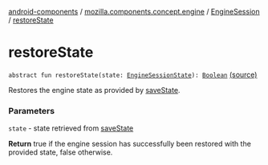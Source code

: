 [android-components](../../index.md) / [mozilla.components.concept.engine](../index.md) / [EngineSession](index.md) / [restoreState](./restore-state.md)

# restoreState

`abstract fun restoreState(state: `[`EngineSessionState`](../-engine-session-state/index.md)`): `[`Boolean`](https://kotlinlang.org/api/latest/jvm/stdlib/kotlin/-boolean/index.html) [(source)](https://github.com/mozilla-mobile/android-components/blob/master/components/concept/engine/src/main/java/mozilla/components/concept/engine/EngineSession.kt#L472)

Restores the engine state as provided by [saveState](save-state.md).

### Parameters

`state` - state retrieved from [saveState](save-state.md)

**Return**
true if the engine session has successfully been restored with the provided state,
false otherwise.

